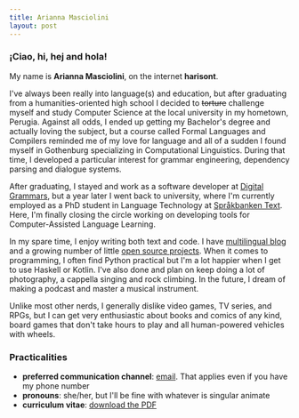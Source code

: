 ```yaml
---
title: Arianna Masciolini
layout: post
---
```


### ¡Ciao, hi, hej and hola!
My name is __Arianna Masciolini__, on the internet __harisont__.

I've always been really into language(s) and education, but after graduating from a humanities-oriented high school I decided to ~~torture~~ challenge myself and study Computer Science at the local university in my hometown, Perugia. 
Against all odds, I ended up getting my Bachelor's degree and actually loving the subject, but a course called Formal Languages and Compilers reminded me of my love for language and all of a sudden I found myself in Gothenburg specializing in Computational Linguistics.
During that time, I developed a particular interest for grammar engineering, dependency parsing and dialogue systems.

After graduating, I stayed and work as a software developer at [Digital Grammars](https://www.digitalgrammars.com/), but a year later I went back to university, where I'm currently employed as a PhD student in Language Technology at [Språkbanken Text](https://spraakbanken.gu.se/).
Here, I'm finally closing the circle working on developing tools for Computer-Assisted Language Learning.

In my spare time, I enjoy writing both text and code. 
I have [multilingual blog](blog.md) and a growing number of little [open source projects](projects.md#software). 
When it comes to programming, I often find Python practical but I'm a lot happier when I get to use Haskell or Kotlin. 
I've also done and plan on keep doing a lot of photography, a cappella singing and rock climbing. 
In the future, I dream of making a podcast and master a musical instrument. 

Unlike most other nerds, I generally dislike video games, TV series, and RPGs, but I can get very enthusiastic about books and comics of any kind, board games that don't take hours to play and all human-powered vehicles with wheels.

### Practicalities

- __preferred communication channel__: [email](mailto:arianna.masciolini@gmail.com). That applies even if you have my phone number
- __pronouns__: she/her, but I'll be fine with whatever is singular animate
- __curriculum vitae__: [download the PDF](https://github.com/harisont/cv/raw/master/cv.pdf)
